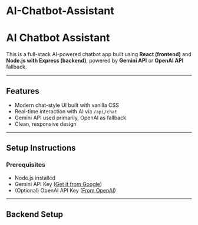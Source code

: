 # AI-Chatbot-Assistant
# AI Chatbot Assistant

This is a full-stack AI-powered chatbot app built using **React (frontend)** and **Node.js with Express (backend)**, powered by **Gemini API** or **OpenAI API** fallback.

---

##  Features

- Modern chat-style UI built with vanilla CSS
- Real-time interaction with AI via `/api/chat`
- Gemini API used primarily, OpenAI as fallback
- Clean, responsive design

---

##  Setup Instructions

###  Prerequisites
- Node.js installed
- Gemini API Key ([Get it from Google](https://makersuite.google.com/app/apikey))
- (Optional) OpenAI API Key ([From OpenAI](https://platform.openai.com/account/api-keys))

---

##  Backend Setup


